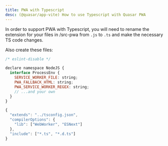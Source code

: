 ```yaml
---
title: PWA with Typescript
desc: (@quasar/app-vite) How to use Typescript with Quasar PWA
---
```


In order to support PWA with Typescript, you will need to rename the extension for your files in /src-pwa from `.js` to `.ts` and make the necessary TS code changes.

Also create these files:

```js /src-pwa/pwa-env.d.ts
/* eslint-disable */

declare namespace NodeJS {
  interface ProcessEnv {
    SERVICE_WORKER_FILE: string;
    PWA_FALLBACK_HTML: string;
    PWA_SERVICE_WORKER_REGEX: string;
    // ...and your own
  }
}
```

```js /src-pwa/tsconfig.json
{
  "extends": "../tsconfig.json",
  "compilerOptions": {
    "lib": ["WebWorker", "ESNext"]
  },
  "include": ["*.ts", "*.d.ts"]
}
```
